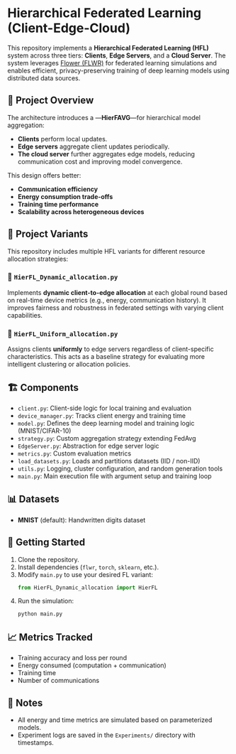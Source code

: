 # Hierarchical Federated Learning (Client-Edge-Cloud)

This repository implements a **Hierarchical Federated Learning (HFL)** system across three tiers: **Clients**, **Edge Servers**, and a **Cloud Server**. The system leverages [Flower (FLWR)](https://flower.dev/) for federated learning simulations and enables efficient, privacy-preserving training of deep learning models using distributed data sources.

## 🧠 Project Overview

The architecture introduces a —**HierFAVG**—for hierarchical model aggregation:
- **Clients** perform local updates.
- **Edge servers** aggregate client updates periodically.
- **The cloud server** further aggregates edge models, reducing communication cost and improving model convergence.

This design offers better:
- **Communication efficiency**
- **Energy consumption trade-offs**
- **Training time performance**
- **Scalability across heterogeneous devices**

## 📂 Project Variants

This repository includes multiple HFL variants for different resource allocation strategies:

### 🔹 `HierFL_Dynamic_allocation.py`
Implements **dynamic client-to-edge allocation** at each global round based on real-time device metrics (e.g., energy, communication history). It improves fairness and robustness in federated settings with varying client capabilities.

### 🔹 `HierFL_Uniform_allocation.py`
Assigns clients **uniformly** to edge servers regardless of client-specific characteristics. This acts as a baseline strategy for evaluating more intelligent clustering or allocation policies.

## 🏗️ Components

- `client.py`: Client-side logic for local training and evaluation
- `device_manager.py`: Tracks client energy and training time
- `model.py`: Defines the deep learning model and training logic (MNIST/CIFAR-10)
- `strategy.py`: Custom aggregation strategy extending FedAvg
- `EdgeServer.py`: Abstraction for edge server logic
- `metrics.py`: Custom evaluation metrics
- `load_datasets.py`: Loads and partitions datasets (IID / non-IID)
- `utils.py`: Logging, cluster configuration, and random generation tools
- `main.py`: Main execution file with argument setup and training loop

## 📊 Datasets

- **MNIST** (default): Handwritten digits dataset


## 🚀 Getting Started

1. Clone the repository.
2. Install dependencies (`flwr`, `torch`, `sklearn`, etc.).
3. Modify `main.py` to use your desired FL variant:
   ```python
   from HierFL_Dynamic_allocation import HierFL
   ```
4. Run the simulation:
   ```bash
   python main.py
   ```

## 📈 Metrics Tracked

- Training accuracy and loss per round
- Energy consumed (computation + communication)
- Training time
- Number of communications

## 📎 Notes

- All energy and time metrics are simulated based on parameterized models.
- Experiment logs are saved in the `Experiments/` directory with timestamps.


